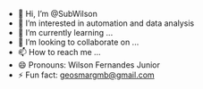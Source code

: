 - 👋 Hi, I’m @SubWilson
- 👀 I’m interested in automation and data analysis
- 🌱 I’m currently learning ...
- 💞️ I’m looking to collaborate on ...
- 📫 How to reach me ...
- 😄 Pronouns: Wilson Fernandes Junior
- ⚡ Fun fact: geosmargmb@gmail.com

